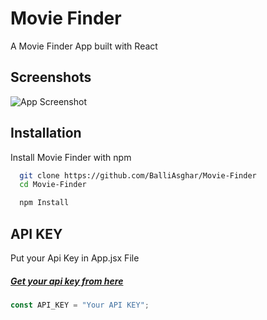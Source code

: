 # Movie Finder

A Movie Finder App built with React

## Screenshots

![App Screenshot](https://i.ibb.co/bQYB9NV/Screenshot-2021-11-16-at-12-44-30-am.png)

## Installation

Install Movie Finder with npm

```bash
  git clone https://github.com/BalliAsghar/Movie-Finder
  cd Movie-Finder
```

```bash
  npm Install
```

## API KEY

Put your Api Key in App.jsx File

##### [Get your api key from here ](https://www.themoviedb.org/documentation/api)

```js
const API_KEY = "Your API KEY";
```
